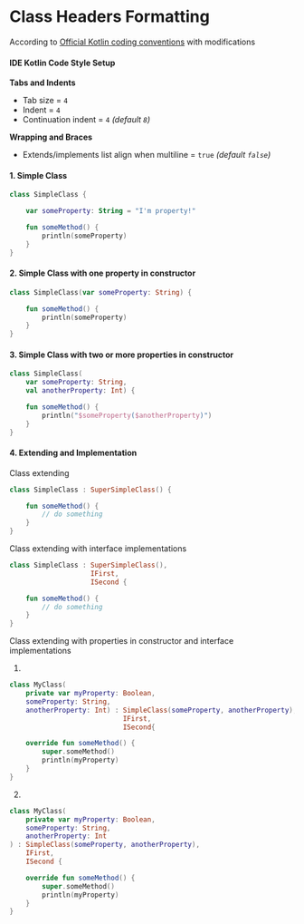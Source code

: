 # Class Headers Formatting

According to [Official Kotlin coding conventions](https://kotlinlang.org/docs/reference/coding-conventions.html) with modifications

#### IDE Kotlin Code Style Setup

**Tabs and Indents**
* Tab size = `4`
* Indent = `4`
* Continuation indent = `4` *(default `8`)*

**Wrapping and Braces**
* Extends/implements list align when multiline = `true` *(default `false`)*


#### 1. Simple Class
```Kotlin
class SimpleClass {

    var someProperty: String = "I'm property!"

    fun someMethod() {
        println(someProperty)
    }
}
```

#### 2. Simple Class with one property in constructor
```kotlin
class SimpleClass(var someProperty: String) {

    fun someMethod() {
        println(someProperty)
    }
}
```

#### 3. Simple Class with two or more properties in constructor
```kotlin
class SimpleClass(
    var someProperty: String,
    val anotherProperty: Int) {

    fun someMethod() {
        println("$someProperty($anotherProperty)")
    }
}
```

#### 4. Extending and Implementation

Class extending
```kotlin
class SimpleClass : SuperSimpleClass() {

    fun someMethod() {
        // do something
    }
}
```
Class extending with interface implementations
```kotlin
class SimpleClass : SuperSimpleClass(),
                    IFirst,
                    ISecond {

    fun someMethod() {
        // do something
    }
}
```
Class extending with properties in constructor and interface implementations

1.
```kotlin
class MyClass(
    private var myProperty: Boolean,
    someProperty: String,
    anotherProperty: Int) : SimpleClass(someProperty, anotherProperty),
                            IFirst,
                            ISecond{

    override fun someMethod() {
        super.someMethod()
        println(myProperty)
    }
}
```
2.
```kotlin
class MyClass(
    private var myProperty: Boolean,
    someProperty: String,
    anotherProperty: Int
) : SimpleClass(someProperty, anotherProperty),
    IFirst,
    ISecond {

    override fun someMethod() {
        super.someMethod()
        println(myProperty)
    }
}
```
